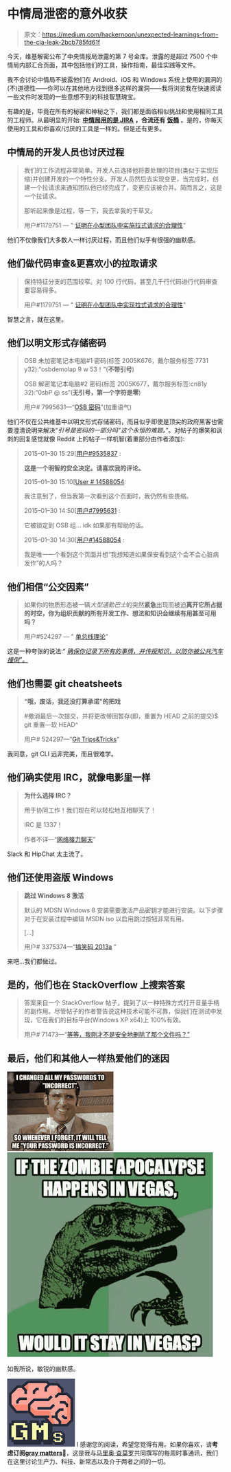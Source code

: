 # 中情局泄密的意外收获

> 原文：<https://medium.com/hackernoon/unexpected-learnings-from-the-cia-leak-2bcb785fd61f>

今天，维基解密公布了中央情报局泄露的第 7 号金库。泄露的是超过 7500 个中情局内部汇合页面，其中包括他们的工具，操作指南，最佳实践等文件。

我不会讨论中情局不披露他们在 Android、iOS 和 Windows 系统上使用的漏洞的(不)道德性——你可以在其他地方找到很多这样的漏洞——我将浏览我在快速阅读一些文件时发现的一些意想不到的科技智慧瑰宝。

有趣的是，毕竟在所有的秘密和神秘之下，我们都是面临相似挑战和使用相同工具的工程师。从最明显的开始: [**中情局用的是 JIRA**](https://wikileaks.org/ciav7p1/cms/page_16385235.html) **，合流还有** [**饭桶**](https://wikileaks.org/ciav7p1/cms/space_1736707.html) 。是的，你每天使用的工具和你喜欢/讨厌的工具是一样的。但是还有更多。

## 中情局的开发人员也讨厌过程

> 我们的工作流程非常简单。开发人员选择他将要处理的项目(类似于实现压缩)并创建开发的一个特性分支。开发人员然后去实现变更，当完成时，创建一个拉请求来通知团队他已经完成了，变更应该被合并。简而言之，这是一个拉请求。
> 
> 那听起来像是过程，等一下，我去拿我的干草叉。
> 
> 用户#1179751 — " [证明在小型团队中实施拉式请求的合理性](https://wikileaks.org/ciav7p1/cms/space_9076739.html)"

他们不仅像我们大多数人一样讨厌过程，而且他们似乎有很强的幽默感。

## 他们做代码审查&更喜欢小的拉取请求

> 保持特征分支的范围较窄。对 100 行代码，甚至几千行代码进行代码审查要容易得多。
> 
> 用户#1179751 — " [证明在小型团队中实现拉式请求的合理性](https://wikileaks.org/ciav7p1/cms/space_9076739.html)"

智慧之言，就在这里。

## 他们以明文形式存储密码

> OSB 未加密笔记本电脑#1 密码(标签 2005K676，戴尔服务标签:7731 y32):“osbdemolap 9 w 53！”(**不带引号**)
> 
> OSB 解密笔记本电脑#2 密码(标签 2005K677，戴尔服务标签:cn81y 32):“0sbP @ ss”(**无引号，第一个字符是零**)
> 
> 用户# 7995631—“[OSB 密码](https://wikileaks.org/ciav7p1/cms/page_14587529.html)”(加重语气)

他们不仅在公共维基中以明文形式存储密码，而且似乎即使是顶尖的政府黑客也需要澄清说明来解决“*引号是密码的一部分吗”这个永恒的难题。*”。对帖子的爆笑和讽刺的回复感觉就像 Reddit 上的帖子一样机智(着重部分由作者添加):

> 2015–01–30 15:29[[用户#9535837](https://wikileaks.org/ciav7p1/cms/user_9535837.html) :
> 
> **这是一个明智的安全决定。请喜欢我的评论。**
> 
> 2015–01–30 15:10[[User # 14588054](https://wikileaks.org/ciav7p1/cms/user_14588054.html):
> 
> 我注意到了，但当我第一次看到这个页面时，我仍然有些畏缩。
> 
> 2015–01–30 14:50[[用户#7995631](https://wikileaks.org/ciav7p1/cms/user_7995631.html) :
> 
> 它被锁定到 OSB 组… idk 如果那有帮助的话。
> 
> 2015–01–30 14:30[[用户#14588054](https://wikileaks.org/ciav7p1/cms/user_14588054.html) :
> 
> 我是唯一一个看到这个页面并想“我想知道如果保安看到这个会不会心脏病发作”的人吗？

## 他们相信“公交因素”

> 如果你的物质形态被一辆*大型通勤巴士*的突然**紧急**出现而被迫**离开它所占据的时空，你为组织贡献的所有开发工作、想法和知识会继续有用甚至可用吗？**
> 
> 用户#524297 — " [单总线理论](https://wikileaks.org/ciav7p1/cms/page_524341.html)"

这是一种夸张的说法:“ [*确保你记录下所有的事情，并传授知识，以防你被公共汽车撞倒”。*](https://en.wikipedia.org/wiki/Bus_factor)

## 他们也需要 git cheatsheets

> **“哦，废话，我还没打算承诺”的把戏**
> 
> #撤消最后一次提交，并将更改带回暂存(即，重置为 HEAD 之前的提交)$ git 重置—软 HEAD^
> 
> 用户# 524297—"[Git Trips&Tricks](https://wikileaks.org/ciav7p1/cms/page_1179773.html)"

我同意，git CLI 远非完美，而且很难学。

## 他们确实使用 IRC，就像电影里一样

> **为什么选择 IRC？**
> 
> 用于协同工作<sic>！我们现在可以轻松地互相聊天了！</sic>
> 
> IRC 是 1337！
> 
> 作者不详—“[网络接力聊天](https://wikileaks.org/ciav7p1/cms/page_4849704.html)”

Slack 和 HipChat 太主流了。

## 他们还使用盗版 Windows

> **跳过 Windows 8 激活**
> 
> 默认的 MDSN Windows 8 安装需要激活产品密钥才能进行安装。以下步骤对于在安装过程中编辑 MSDN iso 以启用跳过按钮非常有用。
> 
> […]
> 
> 用户# 3375374—“[搞笑码 2013a](https://wikileaks.org/ciav7p1/cms/page_3375301.html) ”

来吧…我们都做过。

## 是的，他们也在 StackOverflow 上搜索答案

> 答案来自一个 StackOverflow 帖子，提到了以一种特殊方式打开音量手柄的副作用。尽管帖子的作者警告说这种技术可能不可靠，但我们在测试中发现，它在我们的目标平台(Windows XP x64)上 100%有效。
> 
> 用户# 71473—“[等等，我刚才不是安全地删除了那个文件吗？”](https://wikileaks.org/ciav7p1/cms/page_14588102.html)

## 最后，他们和其他人一样热爱他们的迷因

![](img/6958231868099e58061fa6afcd0e0113.png)![](img/f50c7fd3f14cbacc52d0c32af94f8075.png)

如我所说，敏锐的幽默感。

![I](img/c032fb245e30af9f6bcc77baaca4d147.png)  I 感谢您的阅读，希望您觉得有用。如果你喜欢，请**考虑订阅**[**gray matters**](https://graymatters.substack.com/)**🧠**，这是我与[马里奥·查莫罗](https://medium.com/u/6291e977af46?source=post_page-----2bcb785fd61f--------------------------------)共同撰写的每周时事通讯，我们在这里讨论生产力、科技、新常态以及介于两者之间的一切。